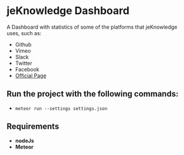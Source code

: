 # jeKnowledge Dashboard
A Dashboard with statistics of some of the platforms that jeKnowledge uses, such as:
   * Github
   * Vimeo
   * Slack
   * Twitter
   * Facebook
   * [Official Page](http://www.jek.pt)


## Run the project with the following commands:
-  ```meteor run --settings settings.json```

## Requirements
- **nodeJs**
- **Meteor**

